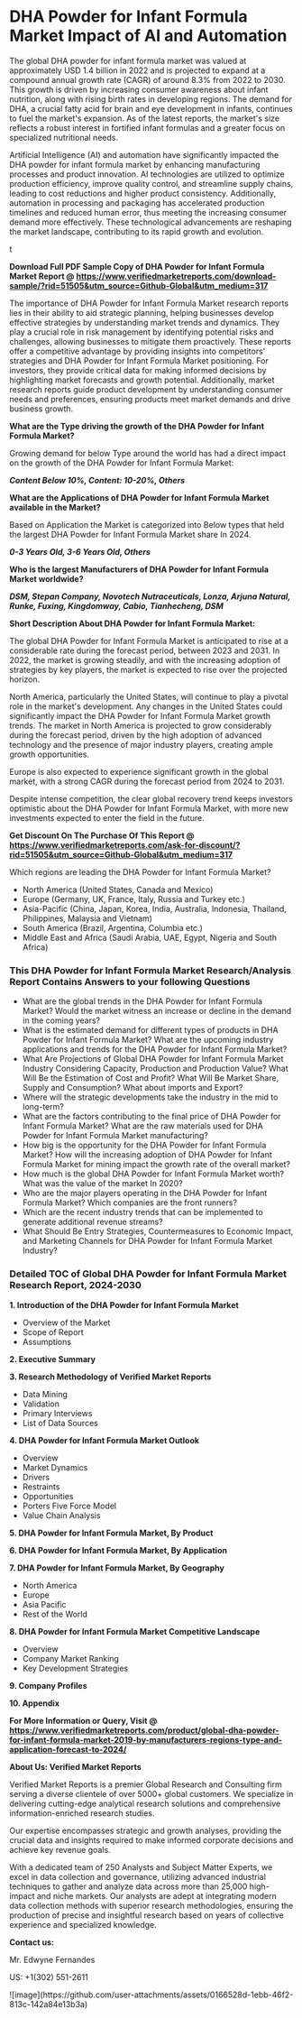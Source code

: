 <h1>DHA Powder for Infant Formula Market Impact of AI and Automation</h1><p>The global DHA powder for infant formula market was valued at approximately USD 1.4 billion in 2022 and is projected to expand at a compound annual growth rate (CAGR) of around 8.3% from 2022 to 2030. This growth is driven by increasing consumer awareness about infant nutrition, along with rising birth rates in developing regions. The demand for DHA, a crucial fatty acid for brain and eye development in infants, continues to fuel the market's expansion. As of the latest reports, the market's size reflects a robust interest in fortified infant formulas and a greater focus on specialized nutritional needs.</p><p>Artificial Intelligence (AI) and automation have significantly impacted the DHA powder for infant formula market by enhancing manufacturing processes and product innovation. AI technologies are utilized to optimize production efficiency, improve quality control, and streamline supply chains, leading to cost reductions and higher product consistency. Additionally, automation in processing and packaging has accelerated production timelines and reduced human error, thus meeting the increasing consumer demand more effectively. These technological advancements are reshaping the market landscape, contributing to its rapid growth and evolution.</p>t</p><p id="" class=""><strong>Download Full PDF Sample Copy of DHA Powder for Infant Formula Market Report @ <a href="https://www.verifiedmarketreports.com/download-sample/?rid=51505&utm_source=Github-Global&utm_medium=317" target="_blank">https://www.verifiedmarketreports.com/download-sample/?rid=51505&utm_source=Github-Global&utm_medium=317</a></strong></p><p>The importance of&nbsp;DHA Powder for Infant Formula Market research reports lies in their ability to aid strategic planning, helping businesses develop effective strategies by understanding market trends and dynamics. They play a crucial role in risk management by identifying potential risks and challenges, allowing businesses to mitigate them proactively. These reports offer a competitive advantage by providing insights into competitors' strategies and DHA Powder for Infant Formula Market positioning. For investors, they provide critical data for making informed decisions by highlighting market forecasts and growth potential. Additionally, market research reports guide product development by understanding consumer needs and preferences, ensuring products meet market demands and drive business growth.</p><p><strong>What are the&nbsp;Type driving the growth of the DHA Powder for Infant Formula Market?</strong></p><p id="" class="">Growing demand for below Type around the world has had a direct impact on the growth of the DHA Powder for Infant Formula Market:</p><em><strong>Content Below 10%, Content: 10-20%, Others</strong></em></p><strong>What are the&nbsp;Applications&nbsp;of DHA Powder for Infant Formula Market available in the Market?</strong></p><p id="" class="">Based on Application the Market is categorized into Below types that held the largest DHA Powder for Infant Formula Market share In 2024.</p><em><strong>0-3 Years Old, 3-6 Years Old, Others</strong></em></p><strong>Who is the largest Manufacturers of DHA Powder for Infant Formula Market worldwide?</strong></p><p><em><strong>DSM, Stepan Company, Novotech Nutraceuticals, Lonza, Arjuna Natural, Runke, Fuxing, Kingdomway, Cabio, Tianhecheng, DSM</strong></em></p><p id="" class=""><strong>Short Description About DHA Powder for Infant Formula Market:</strong></p><p>The global DHA Powder for Infant Formula Market is anticipated to rise at a considerable rate during the forecast period, between 2023 and 2031. In 2022, the market is growing steadily, and with the increasing adoption of strategies by key players, the market is expected to rise over the projected horizon.</p><p>North America, particularly the United States, will continue to play a pivotal role in the market's development. Any changes in the United States could significantly impact the DHA Powder for Infant Formula Market growth trends. The market in North America is projected to grow considerably during the forecast period, driven by the high adoption of advanced technology and the presence of major industry players, creating ample growth opportunities.</p><p>Europe is also expected to experience significant growth in the global market, with a strong CAGR during the forecast period from 2024 to 2031.</p><p>Despite intense competition, the clear global recovery trend keeps investors optimistic about the DHA Powder for Infant Formula Market, with more new investments expected to enter the field in the future.</p><p id="" class=""><strong>Get Discount On The Purchase Of This Report @ <a href="https://www.verifiedmarketreports.com/ask-for-discount/?rid=51505&utm_source=Github-Global&utm_medium=317" target="_blank">https://www.verifiedmarketreports.com/ask-for-discount/?rid=51505&utm_source=Github-Global&utm_medium=317</a></strong></p>Which regions are leading the DHA Powder for Infant Formula Market?</p><ul><li>North America (United States, Canada and Mexico)</li><li>Europe (Germany, UK, France, Italy, Russia and Turkey etc.)</li><li>Asia-Pacific (China, Japan, Korea, India, Australia, Indonesia, Thailand, Philippines, Malaysia and Vietnam)</li><li>South America (Brazil, Argentina, Columbia etc.)</li><li>Middle East and Africa (Saudi Arabia, UAE, Egypt, Nigeria and South Africa)</li></ul><h3 id="" class="">This DHA Powder for Infant Formula Market Research/Analysis Report Contains Answers to your following Questions</h3><ul><li>What are the global trends in the DHA Powder for Infant Formula Market? Would the market witness an increase or decline in the demand in the coming years?</li><li>What is the estimated demand for different types of products in DHA Powder for Infant Formula Market? What are the upcoming industry applications and trends for the DHA Powder for Infant Formula Market?</li><li>What Are Projections of Global DHA Powder for Infant Formula Market Industry Considering Capacity, Production and Production Value? What Will Be the Estimation of Cost and Profit? What Will Be Market Share, Supply and Consumption? What about imports and Export?</li><li>Where will the strategic developments take the industry in the mid to long-term?</li><li>What are the factors contributing to the final price of DHA Powder for Infant Formula Market? What are the raw materials used for DHA Powder for Infant Formula Market manufacturing?</li><li>How big is the opportunity for the DHA Powder for Infant Formula Market? How will the increasing adoption of DHA Powder for Infant Formula Market for mining impact the growth rate of the overall market?</li><li>How much is the global DHA Powder for Infant Formula Market worth? What was the value of the market In 2020?</li><li>Who are the major players operating in the DHA Powder for Infant Formula Market? Which companies are the front runners?</li><li>Which are the recent industry trends that can be implemented to generate additional revenue streams?</li><li>What Should Be Entry Strategies, Countermeasures to Economic Impact, and Marketing Channels for DHA Powder for Infant Formula Market Industry?</li></ul><h3 id="" class="">Detailed TOC of Global DHA Powder for Infant Formula Market Research Report, 2024-2030</h3><p id="" class=""><strong>1. Introduction of the DHA Powder for Infant Formula Market</strong></p><ul><li>Overview of the Market</li><li>Scope of Report</li><li>Assumptions</li></ul><p id="" class=""><strong>2. Executive Summary</strong></p><p id="" class=""><strong>3. Research Methodology of Verified Market Reports</strong></p><ul><li>Data Mining</li><li>Validation</li><li>Primary Interviews</li><li>List of Data Sources</li></ul><p id="" class=""><strong>4. DHA Powder for Infant Formula Market Outlook</strong></p><ul><li>Overview</li><li>Market Dynamics</li><li>Drivers</li><li>Restraints</li><li>Opportunities</li><li>Porters Five Force Model</li><li>Value Chain Analysis</li></ul><p id="" class=""><strong>5. DHA Powder for Infant Formula Market, By Product</strong></p><p id="" class=""><strong>6. DHA Powder for Infant Formula Market, By Application</strong></p><p id="" class=""><strong>7. DHA Powder for Infant Formula Market, By Geography</strong></p><ul><li>North America</li><li>Europe</li><li>Asia Pacific</li><li>Rest of the World</li></ul><p id="" class=""><strong>8. DHA Powder for Infant Formula Market Competitive Landscape</strong></p><ul><li>Overview</li><li>Company Market Ranking</li><li>Key Development Strategies</li></ul><p id="" class=""><strong>9. Company Profiles</strong></p><p id="" class=""><strong>10. Appendix</strong></p><p id="" class=""><strong>For More Information or Query, Visit @ <a href="https://www.verifiedmarketreports.com/product/global-dha-powder-for-infant-formula-market-2019-by-manufacturers-regions-type-and-application-forecast-to-2024/" target="_blank">https://www.verifiedmarketreports.com/product/global-dha-powder-for-infant-formula-market-2019-by-manufacturers-regions-type-and-application-forecast-to-2024/</a></strong></p><p id="" class=""><strong>About Us: Verified Market Reports</strong></p><p id="" class="">Verified Market Reports is a premier Global Research and Consulting firm serving a diverse clientele of over 5000+ global customers. We specialize in delivering cutting-edge analytical research solutions and comprehensive information-enriched research studies.</p><p id="" class="">Our expertise encompasses strategic and growth analyses, providing the crucial data and insights required to make informed corporate decisions and achieve key revenue goals.</p><p id="" class="">With a dedicated team of 250 Analysts and Subject Matter Experts, we excel in data collection and governance, utilizing advanced industrial techniques to gather and analyze data across more than 25,000 high-impact and niche markets. Our analysts are adept at integrating modern data collection methods with superior research methodologies, ensuring the production of precise and insightful research based on years of collective experience and specialized knowledge.</p><p id="" class=""><strong>Contact us:</strong></p><p id="" class="">Mr. Edwyne Fernandes</p><p id="" class="">US: +1(302) 551-2611</p>
![image](https://github.com/user-attachments/assets/0166528d-1ebb-46f2-813c-142a84e13b3a)
